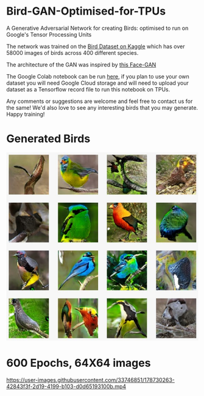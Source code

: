 # Bird-GAN-Optimised-for-TPUs
A Generative Adversarial Network for creating Birds: optimised to run on  Google's Tensor Processing Units

The network was trained on the [Bird Dataset on Kaggle](https://www.kaggle.com/datasets/gpiosenka/100-bird-species) which has over 58000 images of birds across 400 different species. 

The architecture of the GAN was inspired by [this Face-GAN](https://github.com/jeffheaton/present/blob/master/youtube/gan/gans_scratch.ipynb)

The Google Colab notebook can be run [here](https://colab.research.google.com/drive/1_jerqSSkL0e0VvqUcAFx6uyFv6HgCCLO?usp=sharing), if you plan to use your own dataset you will need Google Cloud storage and will need to upload your dataset as a Tensorflow record file to run this notebook on TPUs.

Any comments or suggestions are welcome and feel free to contact us for the same! We'd also love to see any interesting birds that you may generate. 
Happy training!


# Generated Birds
![Generated Birds](https://github.com/RaghavGirgaonkar/Bird-GAN-Optimised-for-TPUs/blob/main/images/bird_examples.jpeg?raw=true)

# 600 Epochs, 64X64 images
https://user-images.githubusercontent.com/33746851/178730263-42843f3f-2d19-4199-b103-d0d65193100b.mp4

